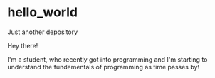 # hello_world
Just another depository

Hey there!

I'm a student, who recently got into programming and I'm starting to understand the fundementals of programming as time passes by!
